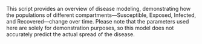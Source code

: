 This script provides an overview of disease modeling, demonstrating how the populations of different compartments—Susceptible, Exposed, Infected, and Recovered—change over time. Please note that the parameters used here are solely for demonstration purposes, so this model does not accurately predict the actual spread of the disease.
